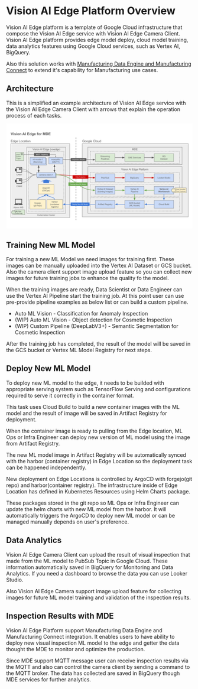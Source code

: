 # Vision AI Edge Platform Overview

Vision AI Edge platform is a template of Google Cloud infrastructure that
compose the Vision AI Edge service with Vision AI Edge Camera Client. Vision AI
Edge platform provides edge model deploy, cloud model training, data analytics
features using Google Cloud services, such as Vertex AI, BigQuery.

Also this solution works with [Manufacturing Data Engine and Manufacturing
Connect](https://cloud.google.com/solutions/manufacturing-data-engine) to extend
it's capability for Manufacturing use cases.

## Architecture

This is a simplified an example architecture of Vision AI Edge service with the
Vision AI Edge Camera Client with arrows that explain the operation process of
each tasks.

![Vision AI Edge for MDE](common/images/architecture.svg)

## Training New ML Model

For training a new ML Model we need images for training first. These images can
be manually uploaded into the Vertex AI Dataset or GCS bucket. Also the camera
client support image upload feature so you can collect new images for future
training jobs to enhance the quality fo the model.

When the training images are ready, Data Scientist or Data Engineer can use the
Vertex AI Pipeline start the training job. At this point user can use
pre-provide pipeline examples as below list or can build a custom pipeline.

-   Auto ML Vision - Classification for Anomaly Inspection
-   (WIP) Auto ML Vision - Object detection for Cosmetic Inspection
-   (WIP) Custom Pipeline (DeepLabV3+) - Semantic Segmentation for Cosmetic Inspection

After the training job has completed, the result of the model will be saved in
the GCS bucket or Vertex ML Model Registry for next steps.

## Deploy New ML Model

To deploy new ML model to the edge, it needs to be builded with appropriate
serving system such as TensorFlow Serving and configurations required to serve
it correctly in the container format.

This task uses Cloud Build to build a new container images with the ML model and
the result of image will be saved in Artifact Registry for deployment.

When the container image is ready to pulling from the Edge location, ML Ops or
Infra Engineer can deploy new version of ML model using the image from Artifact
Registry.

The new ML model image in Artifact Registry will be automatically synced with
the harbor (container registry) in Edge Location so the deployment task can be
happened independently.

New deployment on Edge Locations is controlled by ArgoCD with forgejo(git repo)
and harbor(container registry). The infrastructure inside of Edge Location has
defined in Kubernetes Resources using Helm Charts package.

These packages stored in the git repo so ML Ops or Infra Engineer can update the
helm charts with new ML model from the harbor. It will automatically triggers
the ArgoCD to deploy new ML model or can be managed manually depends on user's
preference.

## Data Analytics

Vision AI Edge Camera Client can upload the result of visual inspection that
made from the ML model to PubSub Topic in Google Cloud. These information
automatically saved in BigQuery for Monitoring and Data Analytics. If you need a
dashboard to browse the data you can use Looker Studio.

Also Vision AI Edge Camera support image upload feature for collecting images
for future ML model training and validation of the inspection results.

## Inspection Results with MDE

Vision AI Edge Platform support Manufacturing Data Engine and Manufacturing
Connect integration. It enables users to have ability to deploy new visual
inspection ML model to the edge and getter the data thought the MDE to monitor
and optimize the production.

Since MDE support MQTT message user can receive inspection results via the MQTT
and also can control the camera client by sending a command to the MQTT broker.
The data has collected are saved in BigQuery though MDE services for further
analytics.
